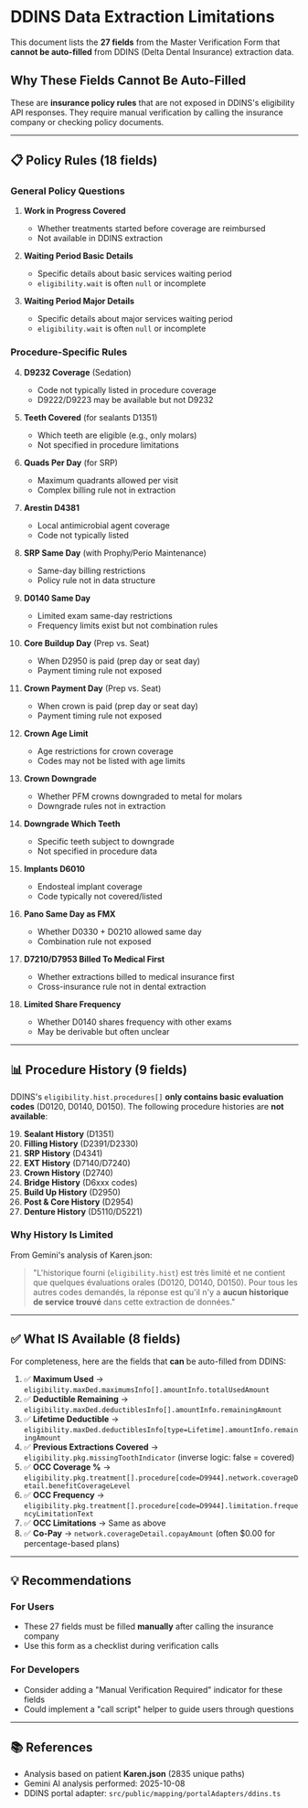 # DDINS Data Extraction Limitations

This document lists the **27 fields** from the Master Verification Form that **cannot be auto-filled** from DDINS (Delta Dental Insurance) extraction data.

## Why These Fields Cannot Be Auto-Filled

These are **insurance policy rules** that are not exposed in DDINS's eligibility API responses. They require manual verification by calling the insurance company or checking policy documents.

---

## 📋 Policy Rules (18 fields)

### General Policy Questions
1. **Work in Progress Covered**
   - Whether treatments started before coverage are reimbursed
   - Not available in DDINS extraction

2. **Waiting Period Basic Details**
   - Specific details about basic services waiting period
   - `eligibility.wait` is often `null` or incomplete

3. **Waiting Period Major Details**
   - Specific details about major services waiting period
   - `eligibility.wait` is often `null` or incomplete

### Procedure-Specific Rules

4. **D9232 Coverage** (Sedation)
   - Code not typically listed in procedure coverage
   - D9222/D9223 may be available but not D9232

5. **Teeth Covered** (for sealants D1351)
   - Which teeth are eligible (e.g., only molars)
   - Not specified in procedure limitations

6. **Quads Per Day** (for SRP)
   - Maximum quadrants allowed per visit
   - Complex billing rule not in extraction

7. **Arestin D4381**
   - Local antimicrobial agent coverage
   - Code not typically listed

8. **SRP Same Day** (with Prophy/Perio Maintenance)
   - Same-day billing restrictions
   - Policy rule not in data structure

9. **D0140 Same Day**
   - Limited exam same-day restrictions
   - Frequency limits exist but not combination rules

10. **Core Buildup Day** (Prep vs. Seat)
    - When D2950 is paid (prep day or seat day)
    - Payment timing rule not exposed

11. **Crown Payment Day** (Prep vs. Seat)
    - When crown is paid (prep day or seat day)
    - Payment timing rule not exposed

12. **Crown Age Limit**
    - Age restrictions for crown coverage
    - Codes may not be listed with age limits

13. **Crown Downgrade**
    - Whether PFM crowns downgraded to metal for molars
    - Downgrade rules not in extraction

14. **Downgrade Which Teeth**
    - Specific teeth subject to downgrade
    - Not specified in procedure data

15. **Implants D6010**
    - Endosteal implant coverage
    - Code typically not covered/listed

16. **Pano Same Day as FMX**
    - Whether D0330 + D0210 allowed same day
    - Combination rule not exposed

17. **D7210/D7953 Billed To Medical First**
    - Whether extractions billed to medical insurance first
    - Cross-insurance rule not in dental extraction

18. **Limited Share Frequency**
    - Whether D0140 shares frequency with other exams
    - May be derivable but often unclear

---

## 📊 Procedure History (9 fields)

DDINS's `eligibility.hist.procedures[]` **only contains basic evaluation codes** (D0120, D0140, D0150). The following procedure histories are **not available**:

19. **Sealant History** (D1351)
20. **Filling History** (D2391/D2330)
21. **SRP History** (D4341)
22. **EXT History** (D7140/D7240)
23. **Crown History** (D2740)
24. **Bridge History** (D6xxx codes)
25. **Build Up History** (D2950)
26. **Post & Core History** (D2954)
27. **Denture History** (D5110/D5221)

### Why History Is Limited

From Gemini's analysis of Karen.json:
> "L'historique fourni (`eligibility.hist`) est très limité et ne contient que quelques évaluations orales (D0120, D0140, D0150). Pour tous les autres codes demandés, la réponse est qu'il n'y a **aucun historique de service trouvé** dans cette extraction de données."

---

## ✅ What IS Available (8 fields)

For completeness, here are the fields that **can** be auto-filled from DDINS:

1. ✅ **Maximum Used** → `eligibility.maxDed.maximumsInfo[].amountInfo.totalUsedAmount`
2. ✅ **Deductible Remaining** → `eligibility.maxDed.deductiblesInfo[].amountInfo.remainingAmount`
3. ✅ **Lifetime Deductible** → `eligibility.maxDed.deductiblesInfo[type=Lifetime].amountInfo.remainingAmount`
4. ✅ **Previous Extractions Covered** → `eligibility.pkg.missingToothIndicator` (inverse logic: false = covered)
5. ✅ **OCC Coverage %** → `eligibility.pkg.treatment[].procedure[code=D9944].network.coverageDetail.benefitCoverageLevel`
6. ✅ **OCC Frequency** → `eligibility.pkg.treatment[].procedure[code=D9944].limitation.frequencyLimitationText`
7. ✅ **OCC Limitations** → Same as above
8. ✅ **Co-Pay** → `network.coverageDetail.copayAmount` (often $0.00 for percentage-based plans)

---

## 💡 Recommendations

### For Users
- These 27 fields must be filled **manually** after calling the insurance company
- Use this form as a checklist during verification calls

### For Developers
- Consider adding a "Manual Verification Required" indicator for these fields
- Could implement a "call script" helper to guide users through questions

---

## 📚 References

- Analysis based on patient **Karen.json** (2835 unique paths)
- Gemini AI analysis performed: 2025-10-08
- DDINS portal adapter: `src/public/mapping/portalAdapters/ddins.ts`
